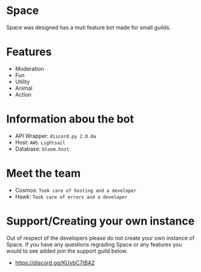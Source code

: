 # Space
Space was designed has a muti feature bot made for small guilds. 


# Features 
- Moderation 
- Fun 
- Utility
- Animal 
- Action 

# Information abou the bot 
- API Wrapper: `discord.py 2.0.0a`
- Host: `AWS Lightsail`
- Database: `bloom.host`

# Meet the team 
- Cosmos: `Took care of hosting and a developer`
- Hawk: `Took care of errors and a developer`

# Support/Creating your own instance 
Out of respect of the developers please do not create your own instance of Space. If you have any questions regrading Space or any features you would to see added join the support guild below. 
- https://discord.gg/KUybC7tBA2
